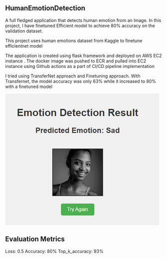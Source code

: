 ## HumanEmotionDetection
A full fledged application that detects human emotion from an Image.
In this project, I have finetuned Efficient model to achieve 80% accuracy on the validation dataset.

This project uses human emotions dataset from Kaggle to finetune efficientnet model

The application is created using flask framework and deployed on AWS EC2 instance . The docker image was pushed to ECR and pulled into EC2 instance using Github actions as a part of CI/CD pipeline implementation

I tried using TransferNet approach and Finetuning approach. With Transfernet, the model accuracy was only 63% while it increased to 80% with a finetuned model

![alt text](TransferLearning.png)

## Evaluation Metrics

Loss: 0.5
Accuracy: 80%
Top_k_accuracy: 93%

